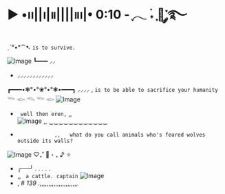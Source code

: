 #      ▶︎ •၊၊||၊|။||||။‌‌‌‌‌၊|• 0:10     - ִֶָ𓂃 ࣪˖ ִֶָ🐇་༘࿐
[ ](https://github.com/antonkomarev/github-profile-views-counter.git)ˏˋ°•*⁀➷             `` is to survive. ``

![Image](https://github.com/user-attachments/assets/e4704d4b-453b-4b04-879b-e2cb9580297d)
┗━━━  ⸝⸝                      


- ⸝⸝⸝⸝⸝⸝⸝⸝⸝⸝⸝⸝



┏━━━•❃°•°❀°•°❃•━━━┓  ⸝⸝⸝⸝
,
`` is to be able to sacrifice your humanity `` 𓆝 𓆟 𓆞 𓆝 𓆟
![Image](https://github.com/user-attachments/assets/96f7f21f-77b2-4993-a31a-dbc8a656a72b)
- `` well then eren,``
  ,,  
![Image](https://github.com/user-attachments/assets/5db2a5f5-8299-480f-952d-81e04c358789)
       ,,    ‿‿‿‿‿‿‿‿‿‿‿‿
-                 ,,   what do you call animals who's feared wolves outside its walls?
![Image](https://github.com/user-attachments/assets/9dbee230-1925-4345-a7cc-1e467b946dc8)
♡₊˚ 🦢・₊ ♪ ✧

-  ╭──╯ . . . . .       
 - ,, ``  a cattle. captain ``
![Image](https://github.com/user-attachments/assets/d28c7bf1-c728-42b1-9276-74ae75e65b3a)
-  ,    # *139* 
  .,,,,,,,,,,,,,,,,,,,,,,
  
